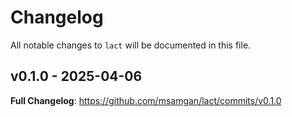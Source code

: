 # Changelog

All notable changes to `lact` will be documented in this file.

## v0.1.0 - 2025-04-06

**Full Changelog**: https://github.com/msamgan/lact/commits/v0.1.0
